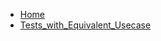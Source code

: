 <!-- docs/_sidebar.md -->

- [Home](/readme.md)
- [Tests_with_Equivalent_Usecase](/docs/BASE_OUB_WAVE_ALLOC_MOCA_V001)

